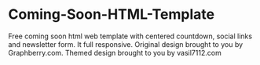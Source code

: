 # Coming-Soon-HTML-Template
Free coming soon html web template with centered countdown, social links and newsletter form. It full responsive. Original design brought to you by Graphberry.com. Themed design brought to you by vasil7112.com
